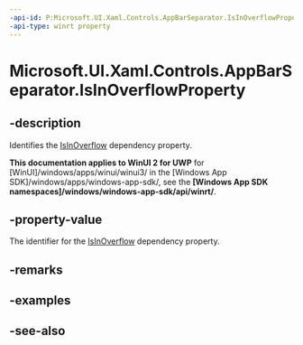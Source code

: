 ```yaml
---
-api-id: P:Microsoft.UI.Xaml.Controls.AppBarSeparator.IsInOverflowProperty
-api-type: winrt property
---
```


<!-- Property syntax
public Windows.UI.Xaml.DependencyProperty IsInOverflowProperty { get; }
-->

# Microsoft.UI.Xaml.Controls.AppBarSeparator.IsInOverflowProperty

## -description
Identifies the [IsInOverflow](appbarseparator_isinoverflow.md) dependency property.

**This documentation applies to WinUI 2 for UWP** for [WinUI]/windows/apps/winui/winui3/ in the [Windows App SDK]/windows/apps/windows-app-sdk/, see the **[Windows App SDK namespaces]/windows/windows-app-sdk/api/winrt/**.

## -property-value
The identifier for the [IsInOverflow](appbarseparator_isinoverflow.md) dependency property.

## -remarks

## -examples

## -see-also
